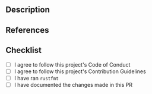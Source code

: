 ## Description

<!-- Describe the pull request in detail here -->

## References

<!-- Link issues or other sources related to the PR here -->

## Checklist

<!-- Complete the steps mentioned below and change the `[ ]` with `[x]` -->

- [ ] I agree to follow this project's Code of Conduct
- [ ] I agree to follow this project's Contribution Guidelines
- [ ] I have ran `rustfmt`
- [ ] I have documented the changes made in this PR
